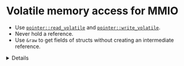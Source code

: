 # Volatile memory access for MMIO

- Use [`pointer::read_volatile`] and [`pointer::write_volatile`].
- Never hold a reference.
- Use `&raw` to get fields of structs without creating an intermediate
  reference.

[`pointer::read_volatile`]: https://doc.rust-lang.org/stable/core/primitive.pointer.html#method.read_volatile
[`pointer::write_volatile`]: https://doc.rust-lang.org/stable/core/primitive.pointer.html#method.write_volatile
[`addr_of!`]: https://doc.rust-lang.org/stable/core/ptr/macro.addr_of.html

<details>

- Volatile access: read or write operations may have side-effects, so prevent
  the compiler or hardware from reordering, duplicating or eliding them.
  - Usually if you write and then read, e.g. via a mutable reference, the
    compiler may assume that the value read is the same as the value just
    written, and not bother actually reading memory.
- Some existing crates for volatile access to hardware do hold references, but
  this is unsound. Whenever a reference exist, the compiler may choose to
  dereference it.
- Use `&raw` to get struct field pointers from a pointer to the struct.
- For compatibility with old versions of Rust you can use the [`addr_of!`] macro
  instead.

</details>
